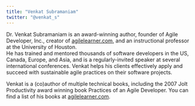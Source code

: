 ```yaml
---
title: "Venkat Subramaniam"
twitter: "@venkat_s"
---
```


Dr. Venkat Subramaniam is an award-winning author, founder of Agile
Developer, Inc., creator of
[agilelearner.com](http://agiledeveloper.com), and an instructional
professor at the University of Houston.  
He has trained and mentored thousands of software developers in the US,
Canada, Europe, and Asia, and is a regularly-invited speaker at several
international conferences. Venkat helps his clients effectively apply
and succeed with sustainable agile practices on their software projects.

Venkat is a (co)author of multiple technical books, including the 2007
Jolt Productivity award winning book Practices of an Agile Developer.
You can find a list of his books at
[agilelearner.com](http://agiledeveloper.com). 
